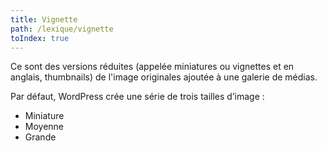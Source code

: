 ```yaml
---
title: Vignette
path: /lexique/vignette
toIndex: true
---
```


Ce sont des versions réduites (appelée miniatures ou vignettes et en anglais, thumbnails) de l'image originales ajoutée à une galerie de médias.

Par défaut, WordPress crée une série de trois tailles d’image :

- Miniature
- Moyenne
- Grande
